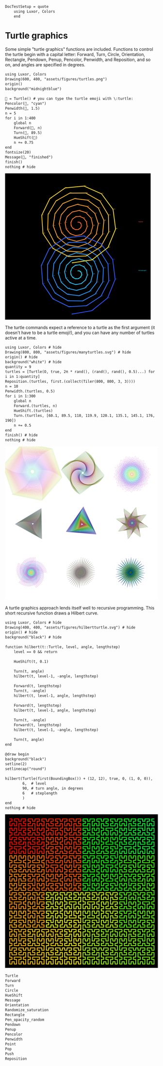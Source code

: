 ```@meta
DocTestSetup = quote
    using Luxor, Colors
    end
```
# Turtle graphics

Some simple "turtle graphics" functions are included. Functions to control the turtle begin with a capital letter: Forward, Turn, Circle, Orientation, Rectangle, Pendown, Penup, Pencolor, Penwidth, and Reposition, and so on, and angles are specified in degrees.

```@example
using Luxor, Colors
Drawing(600, 400, "assets/figures/turtles.png")  
origin()  
background("midnightblue")  

🐢 = Turtle() # you can type the turtle emoji with \:turtle:
Pencolor(🐢, "cyan")
Penwidth(🐢, 1.5)
n = 5
for i in 1:400
    global n
    Forward(🐢, n)
    Turn(🐢, 89.5)
    HueShift(🐢)
    n += 0.75
end
fontsize(20)
Message(🐢, "finished")
finish()  
nothing # hide
```

![turtles](assets/figures/turtles.png)

The turtle commands expect a reference to a turtle as the first argument (it doesn't have to be a turtle emoji!), and you can have any number of turtles active at a time.

```@example
using Luxor, Colors # hide
Drawing(800, 800, "assets/figures/manyturtles.svg") # hide
origin() # hide
background("white") # hide
quantity = 9
turtles = [Turtle(O, true, 2π * rand(), (rand(), rand(), 0.5)...) for i in 1:quantity]
Reposition.(turtles, first.(collect(Tiler(800, 800, 3, 3))))
n = 10
Penwidth.(turtles, 0.5)
for i in 1:300
    global n
    Forward.(turtles, n)
    HueShift.(turtles)
    Turn.(turtles, [60.1, 89.5, 110, 119.9, 120.1, 135.1, 145.1, 176, 190])
    n += 0.5
end
finish() # hide  
nothing # hide
```

![many turtles](assets/figures/manyturtles.svg)

A turtle graphics approach lends itself well to recursive programming. This short recursive function draws a Hilbert curve.

```@example
using Luxor, Colors # hide
Drawing(400, 400, "assets/figures/hilbertturtle.svg") # hide
origin() # hide
background("black") # hide

function hilbert(t::Turtle, level, angle, lengthstep)
    level == 0 && return

    HueShift(t, 0.1)

    Turn(t, angle)
    hilbert(t, level-1, -angle, lengthstep)

    Forward(t, lengthstep)
    Turn(t, -angle)
    hilbert(t, level-1, angle, lengthstep)

    Forward(t, lengthstep)
    hilbert(t, level-1, angle, lengthstep)

    Turn(t, -angle)
    Forward(t, lengthstep)
    hilbert(t, level-1, -angle, lengthstep)

    Turn(t, angle)
end

@draw begin
background("black")
setline(2)
setlinecap("round")

hilbert(Turtle(first(BoundingBox()) + (12, 12), true, 0, (1, 0, 0)),
        6,  # level
        90, # turn angle, in degrees
        6   # steplength
        )
end
nothing # hide
```

![hilbert turtle](assets/figures/hilbertturtle.svg)

```@docs
Turtle
Forward
Turn
Circle
HueShift
Message
Orientation
Randomize_saturation
Rectangle
Pen_opacity_random
Pendown
Penup
Pencolor
Penwidth
Point
Pop
Push
Reposition
```
